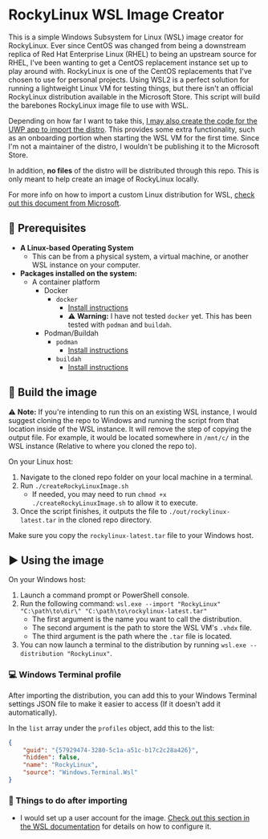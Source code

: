 # RockyLinux WSL Image Creator

This is a simple Windows Subsystem for Linux (WSL) image creator for RockyLinux. Ever since CentOS was changed from being a downstream replica of Red Hat Enterprise Linux (RHEL) to being an upstream source for RHEL, I've been wanting to get a CentOS replacement instance set up to play around with. RockyLinux is one of the CentOS replacements that I've chosen to use for personal projects. Using WSL2 is a perfect solution for running a lightweight Linux VM for testing things, but there isn't an official RockyLinux distribution available in the Microsoft Store. This script will build the barebones RockyLinux image file to use with WSL.

Depending on how far I want to take this, [I may also create the code for the UWP app to import the distro](https://docs.microsoft.com/en-us/windows/wsl/build-custom-distro). This provides some extra functionality, such as an onboarding portion when starting the WSL VM for the first time. Since I'm not a maintainer of the distro, I wouldn't be publishing it to the Microsoft Store.

In addition, **no files** of the distro will be distributed through this repo. This is only meant to help create an image of RockyLinux locally.

For more info on how to import a custom Linux distribution for WSL, [check out this document from Microsoft](https://docs.microsoft.com/en-us/windows/wsl/use-custom-distro).

## 🧰 Prerequisites

- **A Linux-based Operating System**
  - This can be from a physical system, a virtual machine, or another WSL instance on your computer.
- **Packages installed on the system:**
  - A container platform
    - Docker
      - `docker`
        - [Install instructions](https://docs.docker.com/engine/install/#server)
        - ⚠️ **Warning:** I have not tested `docker` yet. This has been tested with `podman` and `buildah`.
    - Podman/Buildah
      - `podman`
        - [Install instructions](https://podman.io/getting-started/installation#linux-distributions)
      - `buildah`
        - [Install instructions](https://github.com/containers/buildah/blob/main/install.md)

## 🔨 Build the image

⚠️ **Note:** If you're intending to run this on an existing WSL instance, I would suggest cloning the repo to Windows and running the script from that location inside of the WSL instance. It will remove the step of copying the output file. For example, it would be located somewhere in `/mnt/c/` in the WSL instance (Relative to where you cloned the repo to). 

On your Linux host:

1. Navigate to the cloned repo folder on your local machine in a terminal.
2. Run `./createRockyLinuxImage.sh`
    - If needed, you may need to run `chmod +x ./createRockyLinuxImage.sh` to allow it to execute.
3. Once the script finishes, it outputs the file to `./out/rockylinux-latest.tar` in the cloned repo directory.

Make sure you copy the `rockylinux-latest.tar` file to your Windows host.

## ▶️ Using the image

On your Windows host:

1. Launch a command prompt or PowerShell console.
2. Run the following command: `wsl.exe --import "RockyLinux" "C:\path\to\dir\" "C:\path\to\rockylinux-latest.tar"`
    - The first argument is the name you want to call the distribution.
    - The second argument is the path to store the WSL VM's `.vhdx` file.
    - The third argument is the path where the `.tar` file is located.
3. You can now launch a terminal to the distribution by running `wsl.exe --distribution "RockyLinux"`.

### 💻 Windows Terminal profile

After importing the distribution, you can add this to your Windows Terminal settings JSON file to make it easier to access (If it doesn't add it automatically).

In the `list` array under the `profiles` object, add this to the list:

```json
{
    "guid": "{57929474-3280-5c1a-a51c-b17c2c28a426}",
    "hidden": false,
    "name": "RockyLinux",
    "source": "Windows.Terminal.Wsl"
}
```

### 🤔 Things to do after importing

- I would set up a user account for the image. [Check out this section in the WSL documentation](https://docs.microsoft.com/en-us/windows/wsl/use-custom-distro#add-wsl-specific-components-like-a-default-user) for details on how to configure it.
